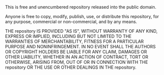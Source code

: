 This is free and unencumbered repository released into the public domain.

Anyone is free to copy, modify, publish, use, or distribute this repository, for any purpose, commercial or non-commercial, and by any
means.

THE repository IS PROVIDED "AS IS", WITHOUT WARRANTY OF ANY KIND,
EXPRESS OR IMPLIED, INCLUDING BUT NOT LIMITED TO THE WARRANTIES OF
MERCHANTABILITY, FITNESS FOR A PARTICULAR PURPOSE AND NONINFRINGEMENT.
IN NO EVENT SHALL THE AUTHORS OR COPYRIGHT HOLDERS BE LIABLE FOR ANY CLAIM, DAMAGES OR OTHER LIABILITY, WHETHER IN AN ACTION OF CONTRACT, TORT OR OTHERWISE, ARISING FROM, OUT OF OR IN CONNECTION WITH THE repository OR THE USE OR OTHER DEALINGS IN THE repository.
